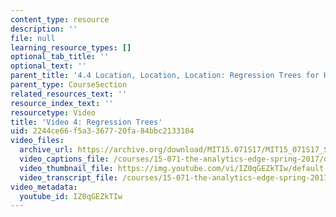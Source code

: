 ```yaml
---
content_type: resource
description: ''
file: null
learning_resource_types: []
optional_tab_title: ''
optional_text: ''
parent_title: '4.4 Location, Location, Location: Regression Trees for Housing Data  (Recitation)'
parent_type: CourseSection
related_resources_text: ''
resource_index_text: ''
resourcetype: Video
title: 'Video 4: Regression Trees'
uid: 2244ce66-f5a3-3677-20fa-84bbc2133104
video_files:
  archive_url: https://archive.org/download/MIT15.071S17/MIT15_071S17_Session_4.4.05_300k.mp4
  video_captions_file: /courses/15-071-the-analytics-edge-spring-2017/da3d9be042985135854bf42d4287a296_IZ0qGEZkTIw.vtt
  video_thumbnail_file: https://img.youtube.com/vi/IZ0qGEZkTIw/default.jpg
  video_transcript_file: /courses/15-071-the-analytics-edge-spring-2017/0fb34b1a2c34e0e8543661df03536d9b_IZ0qGEZkTIw.pdf
video_metadata:
  youtube_id: IZ0qGEZkTIw
---
```

